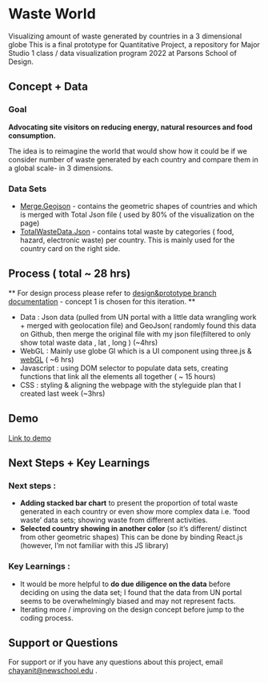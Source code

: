 # Waste World
Visualizing amount of waste generated by countries in a 3 dimensional globe
This is a final prototype for Quantitative Project, a repository for Major Studio 1 class / data visualization program 2022 at Parsons School of Design.


## Concept + Data

### Goal 
**Advocating site visitors on reducing energy, natural resources and food consumption.**

The idea is to reimagine the world that would show how it could be if we consider number of waste generated by each country and compare them in a global scale- in 3 dimensions.

### Data Sets
- [Merge.Geojson](https://github.com/Chayanitoey/MajorStudio1/blob/FinalPrototype/Data/merge__test.geojson) - contains the geometric shapes of countries and which is merged with  Total Json file ( used by 80% of the visualization on the page) 
- [TotalWasteData.Json](https://github.com/Chayanitoey/MajorStudio1/blob/FinalPrototype/Data/TotalWastedata.json)  - contains total waste by categories ( food, hazard, electronic waste) per country. This is mainly used for the country card on the right side. 


## Process ( total ~ 28 hrs) 
** For design process please refer to [design&prototype branch documentation](https://github.com/Chayanitoey/MajorStudio1/tree/Design%26Prototype) - concept 1 is chosen for this iteration. ** 

- Data : Json data (pulled from UN portal with a little data wrangling work + merged with geolocation file)  and GeoJson( randomly found this data on Github, then merge the original file with my json file(filtered to only show total waste data , lat , long )  (~4hrs)
- WebGL  : Mainly use globe Gl which is a UI component using three.js & [webGL](https://globe.gl/)  ( ~6 hrs) 
- Javascript : using DOM selector to populate data sets, creating functions that link all the elements all together ( ~ 15 hours) 
- CSS : styling & aligning the webpage with the styleguide plan that I created last week (~3hrs)

## Demo
[Link to demo](https://chayanitoey.github.io/MajorStudio1/) 


## Next Steps + Key Learnings

### Next steps :

- **Adding stacked bar chart** to present the proportion of total waste generated in each country or even show more complex data i.e. ‘food waste’ data sets; showing waste from different activities.
- **Selected country showing in another color** (so it’s different/ distinct from other geometric shapes) This can be done by binding React.js (however, I’m not familiar with this JS library) 

### Key Learnings :

- It would be more helpful to **do due diligence on the data** before deciding on using the data set; I found that the data from UN portal seems to be overwhelmingly biased and may not represent facts. 
- Iterating more / improving  on the design concept before jump to the coding process. 


## Support or Questions

For support or if you have any questions about this project, email chayanit@newschool.edu .


